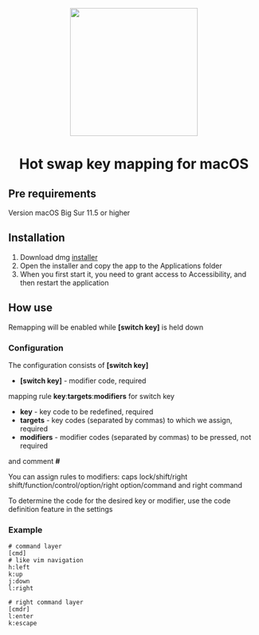 <p align="center">
  <img width="256" height="256" src="https://github.com/bornthenord/keyborg/blob/main/logo.jpeg">
<p>
<h1 align="center">Hot swap key mapping for macOS</h1>

## Pre requirements
Version macOS Big Sur 11.5 or higher

## Installation
1. Download dmg [installer](https://github.com/bornthenord/keyborg/releases)
2. Open the installer and copy the app to the Applications folder
3. When you first start it, you need to grant access to Accessibility, and then restart the application

## How use
Remapping will be enabled while **[switch key]** is held down

### Configuration
The configuration consists of **[switch key]**

- **[switch key]** - modifier code, required

mapping rule **key**:**targets**:**modifiers** for switch key

- **key** - key code to be redefined, required
- **targets** - key codes (separated by commas) to which we assign, required
- **modifiers** - modifier codes (separated by commas) to be pressed, not required

and comment **#**

You can assign rules to modifiers: caps lock/shift/right shift/function/control/option/right option/command and right command

To determine the code for the desired key or modifier, use the code definition feature in the settings

### Example

```text
# command layer
[cmd]
# like vim navigation
h:left
k:up
j:down
l:right

# right command layer
[cmdr]
l:enter
k:escape
```
